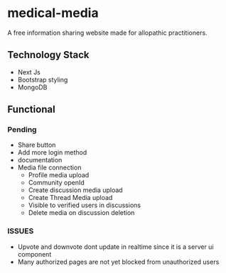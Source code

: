 # medical-media
A free information sharing website made for allopathic practitioners.

## Technology Stack
* Next Js
* Bootstrap styling
* MongoDB

## Functional

### Pending
* Share button
* Add more login method
* documentation
* Media file connection
    * Profile media upload
    * Community openId
    * Create discussion media upload
    * Create Thread Media upload
    * Visible to verified users in discussions
    * Delete media on discussion deletion

### ISSUES
* Upvote and downvote dont update in realtime since it is a server ui component
* Many authorized pages are not yet blocked from unauthorized users